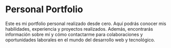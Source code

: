 # Personal Portfolio
Este es mi portfolio personal realizado desde cero. Aquí podrás conocer mis habilidades, experiencia y proyectos realizados. Además, encontrarás información sobre mí y cómo contactarme para colaboraciones y oportunidades laborales en el mundo del desarrollo web y tecnológico.
